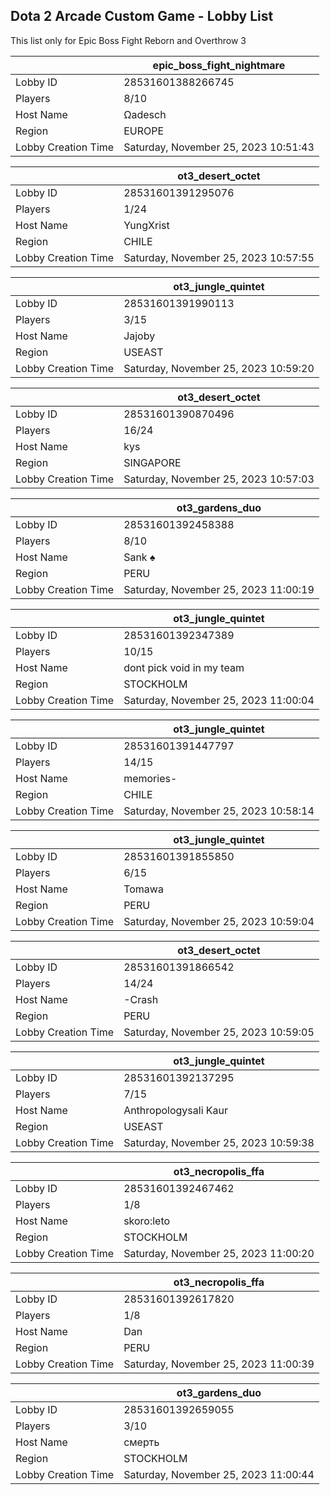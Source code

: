 ## Dota 2 Arcade Custom Game - Lobby List

This list only for Epic Boss Fight Reborn and Overthrow 3

|  | epic_boss_fight_nightmare |
| ------ | ------ |
| Lobby ID | 28531601388266745 |
| Players | 8/10 |
| Host Name | Ωadesch |
| Region | EUROPE |
| Lobby Creation Time | Saturday, November 25, 2023 10:51:43 |


|  | ot3_desert_octet |
| ------ | ------ |
| Lobby ID | 28531601391295076 |
| Players | 1/24 |
| Host Name | YungXrist |
| Region | CHILE |
| Lobby Creation Time | Saturday, November 25, 2023 10:57:55 |


|  | ot3_jungle_quintet |
| ------ | ------ |
| Lobby ID | 28531601391990113 |
| Players | 3/15 |
| Host Name | Jajoby |
| Region | USEAST |
| Lobby Creation Time | Saturday, November 25, 2023 10:59:20 |


|  | ot3_desert_octet |
| ------ | ------ |
| Lobby ID | 28531601390870496 |
| Players | 16/24 |
| Host Name | kys |
| Region | SINGAPORE |
| Lobby Creation Time | Saturday, November 25, 2023 10:57:03 |


|  | ot3_gardens_duo |
| ------ | ------ |
| Lobby ID | 28531601392458388 |
| Players | 8/10 |
| Host Name | Sank ♠ |
| Region | PERU |
| Lobby Creation Time | Saturday, November 25, 2023 11:00:19 |


|  | ot3_jungle_quintet |
| ------ | ------ |
| Lobby ID | 28531601392347389 |
| Players | 10/15 |
| Host Name | dont pick void in my team |
| Region | STOCKHOLM |
| Lobby Creation Time | Saturday, November 25, 2023 11:00:04 |


|  | ot3_jungle_quintet |
| ------ | ------ |
| Lobby ID | 28531601391447797 |
| Players | 14/15 |
| Host Name | memories- |
| Region | CHILE |
| Lobby Creation Time | Saturday, November 25, 2023 10:58:14 |


|  | ot3_jungle_quintet |
| ------ | ------ |
| Lobby ID | 28531601391855850 |
| Players | 6/15 |
| Host Name | Tomawa |
| Region | PERU |
| Lobby Creation Time | Saturday, November 25, 2023 10:59:04 |


|  | ot3_desert_octet |
| ------ | ------ |
| Lobby ID | 28531601391866542 |
| Players | 14/24 |
| Host Name | -Crash |
| Region | PERU |
| Lobby Creation Time | Saturday, November 25, 2023 10:59:05 |


|  | ot3_jungle_quintet |
| ------ | ------ |
| Lobby ID | 28531601392137295 |
| Players | 7/15 |
| Host Name | Anthropologysali Kaur |
| Region | USEAST |
| Lobby Creation Time | Saturday, November 25, 2023 10:59:38 |


|  | ot3_necropolis_ffa |
| ------ | ------ |
| Lobby ID | 28531601392467462 |
| Players | 1/8 |
| Host Name | skoro:leto |
| Region | STOCKHOLM |
| Lobby Creation Time | Saturday, November 25, 2023 11:00:20 |


|  | ot3_necropolis_ffa |
| ------ | ------ |
| Lobby ID | 28531601392617820 |
| Players | 1/8 |
| Host Name | Dan |
| Region | PERU |
| Lobby Creation Time | Saturday, November 25, 2023 11:00:39 |


|  | ot3_gardens_duo |
| ------ | ------ |
| Lobby ID | 28531601392659055 |
| Players | 3/10 |
| Host Name | смерть |
| Region | STOCKHOLM |
| Lobby Creation Time | Saturday, November 25, 2023 11:00:44 |


